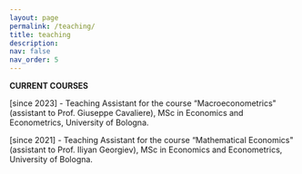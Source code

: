```yaml
---
layout: page
permalink: /teaching/
title: teaching
description:
nav: false
nav_order: 5
---
```


<b>CURRENT COURSES</b>

[since 2023] - Teaching Assistant for the course “Macroeconometrics" (assistant to Prof. Giuseppe Cavaliere), MSc in Economics and Econometrics, University of Bologna.


[since 2021] - Teaching Assistant for the course “Mathematical Economics" (assistant to Prof. Iliyan Georgiev), MSc in Economics and Econometrics, University of Bologna.


<br>
